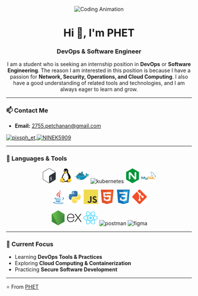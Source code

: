 <p align="center">
  <img src="https://media1.giphy.com/media/v1.Y2lkPTc5MGI3NjExOHN0dmF5OXV3ZXdrb25wdWJ6eHR2aDFvMW1mcW5oaXBjMnF2ZXNwaCZlcD12MV9pbnRlcm5hbF9naWZfYnlfaWQmY3Q9Zw/78XCFBGOlS6keY1Bil/giphy.gif" width="100" heigh="100" alt="Coding Animation">
</p>

<h1 align="center">Hi 👋, I'm PHET</h1>
<h3 align="center">DevOps & Software Engineer </h3>
<p align="center">
I am a student who is seeking an internship position in <b>DevOps</b> or <b>Software Engineering</b>.  
The reason I am interested in this position is because I have a passion for <b>Network, Security, Operations, and Cloud Computing</b>.  
I also have a good understanding of related tools and technologies, and I am always eager to learn and grow.
</p>

---

### 📫 Contact Me  
- **Email:** 2755.petchanan@gmail.com  

<p align="left">
<a href="https://instagram.com/pixsph_et" target="blank">
  <img align="center" src="https://raw.githubusercontent.com/rahuldkjain/github-profile-readme-generator/master/src/images/icons/Social/instagram.svg" alt="pixsph_et" height="30" width="40" />
</a>
<a href="https://discord.gg/NINEK5909" target="blank">
  <img align="center" src="https://raw.githubusercontent.com/rahuldkjain/github-profile-readme-generator/master/src/images/icons/Social/discord.svg" alt="NINEK5909" height="30" width="40" />
</a>
</p>

---

### 🚀 Languages & Tools

<p align="center">
  <!-- Row 1 -->
  <img src="https://raw.githubusercontent.com/devicons/devicon/master/icons/bash/bash-original.svg" alt="bash" width="40" height="40"/>
  <img src="https://raw.githubusercontent.com/devicons/devicon/master/icons/linux/linux-original.svg" alt="linux" width="40" height="40"/>
  <img src="https://raw.githubusercontent.com/devicons/devicon/master/icons/docker/docker-original.svg" alt="docker" width="40" height="40"/>
  <img src="https://www.vectorlogo.zone/logos/kubernetes/kubernetes-icon.svg" alt="kubernetes" width="40" height="40"/>
  <img src="https://raw.githubusercontent.com/devicons/devicon/master/icons/nginx/nginx-original.svg" alt="nginx" width="40" height="40"/>
  <img src="https://raw.githubusercontent.com/devicons/devicon/master/icons/mysql/mysql-original-wordmark.svg" alt="mysql" width="40" height="40"/>
</p>

<p align="center">
  <!-- Row 2 -->
  <img src="https://raw.githubusercontent.com/devicons/devicon/master/icons/java/java-original.svg" alt="java" width="40" height="40"/>
  <img src="https://raw.githubusercontent.com/devicons/devicon/master/icons/python/python-original.svg" alt="python" width="40" height="40"/>
  <img src="https://raw.githubusercontent.com/devicons/devicon/master/icons/javascript/javascript-original.svg" alt="javascript" width="40" height="40"/>
  <img src="https://raw.githubusercontent.com/devicons/devicon/master/icons/html5/html5-original.svg" alt="html5" width="40" height="40"/>
  <img src="https://raw.githubusercontent.com/devicons/devicon/master/icons/css3/css3-original.svg" alt="css3" width="40" height="40"/>
  <img src="https://raw.githubusercontent.com/devicons/devicon/master/icons/git/git-original.svg" alt="git" width="40" height="40"/>
</p>

<p align="center">
  <!-- Row 3 -->
  <img src="https://raw.githubusercontent.com/devicons/devicon/master/icons/nodejs/nodejs-original.svg" alt="nodejs" width="40" height="40"/>
  <img src="https://raw.githubusercontent.com/devicons/devicon/master/icons/express/express-original.svg" alt="express" width="40" height="40"/>
  <img src="https://raw.githubusercontent.com/devicons/devicon/master/icons/react/react-original.svg" alt="react" width="40" height="40"/>
  <img src="https://www.vectorlogo.zone/logos/getpostman/getpostman-icon.svg" alt="postman" width="40" height="40"/>
  <img src="https://www.vectorlogo.zone/logos/figma/figma-icon.svg" alt="figma" width="40" height="40"/>
</p>

---

### 🌱 Current Focus
- Learning **DevOps Tools & Practices**  
- Exploring **Cloud Computing & Containerization**  
- Practicing **Secure Software Development**

---

⭐️ From [PHET](https://github.com/pixsph-et)
